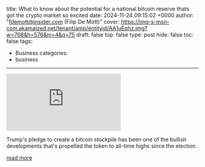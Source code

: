 title: What to know about the potential for a national bitcoin reserve thats got the crypto market so excited
date: 2024-11-24 09:15:02 +0000
author: "fdemott@insider.com (Filip De Mott)"
cover: https://img-s-msn-com.akamaized.net/tenant/amp/entityid/AA1uEqhz.img?w=768&h=576&m=4&q=75
draft: false
top: false
type: post
hide: false
toc: false
tags:
  - Business
categories:
  - business
---

![](https://img-s-msn-com.akamaized.net/tenant/amp/entityid/AA1uEqhz.img?w=768&h=576&m=4&q=75)

Trump's pledge to create a bitcoin stockpile has been one of the bullish developments that's propelled the token to all-time highs since the election.

[read more](https://www.msn.com/en-us/money/markets/what-to-know-about-the-potential-for-a-national-bitcoin-reserve-that-s-got-the-crypto-market-so-excited/ar-AA1uEErn)
